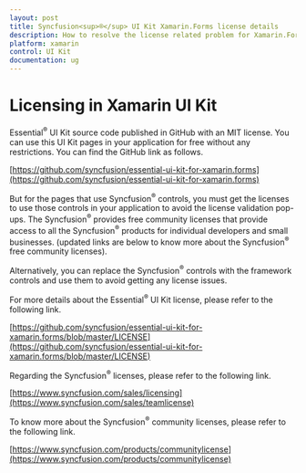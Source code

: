 ```yaml
---
layout: post
title: Syncfusion<sup>®</sup> UI Kit Xamarin.Forms license details
description: How to resolve the license related problem for Xamarin.Forms Syncfusion<sup>®</sup> Essential<sup>®</sup> UI Kit pages and templates.
platform: xamarin
control: UI Kit
documentation: ug
---
```


# Licensing in Xamarin UI Kit

Essential<sup>®</sup> UI Kit source code published in GitHub with an MIT license. You can use this UI Kit pages in your application for free without any restrictions. You can find the GitHub link as follows.

[https://github.com/syncfusion/essential-ui-kit-for-xamarin.forms](https://github.com/syncfusion/essential-ui-kit-for-xamarin.forms)

But for the pages that use Syncfusion<sup>®</sup> controls, you must get the licenses to use those controls in your application to avoid the license validation pop-ups. The Syncfusion<sup>®</sup> provides free community licenses that provide access to all the Syncfusion<sup>®</sup> products for individual developers and small businesses. 
(updated links are below to know more about the Syncfusion<sup>®</sup> free community licenses).

Alternatively, you can replace the Syncfusion<sup>®</sup> controls with the framework controls and use them to avoid getting any license issues.

For more details about the Essential<sup>®</sup> UI Kit license, please refer to the following link.

[https://github.com/syncfusion/essential-ui-kit-for-xamarin.forms/blob/master/LICENSE](https://github.com/syncfusion/essential-ui-kit-for-xamarin.forms/blob/master/LICENSE)

Regarding the Syncfusion<sup>®</sup> licenses, please refer to the following link.

[https://www.syncfusion.com/sales/licensing](https://www.syncfusion.com/sales/teamlicense)

To know more about the Syncfusion<sup>®</sup> community licenses, please refer to the following link.

[https://www.syncfusion.com/products/communitylicense](https://www.syncfusion.com/products/communitylicense)



